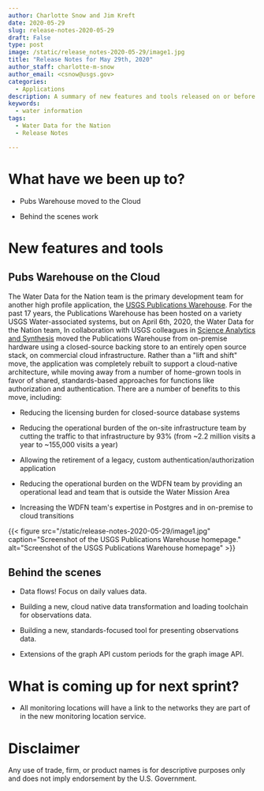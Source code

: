 ```yaml
---
author: Charlotte Snow and Jim Kreft
date: 2020-05-29
slug: release-notes-2020-05-29
draft: False
type: post
image: /static/release_notes-2020-05-29/image1.jpg
title: "Release Notes for May 29th, 2020"
author_staff: charlotte-m-snow
author_email: <csnow@usgs.gov>
categories:
  - Applications
description: A summary of new features and tools released on or before May 29, 2020
keywords:
  - water information
tags:
  - Water Data for the Nation
  - Release Notes

---
```

What have we been up to?
========================

-   Pubs Warehouse moved to the Cloud

-   Behind the scenes work

New features and tools
======================

Pubs Warehouse on the Cloud
---------------------------

The Water Data for the Nation team is the primary development team for
another high profile application, the [USGS Publications
Warehouse](https://pubs.er.usgs.gov/). For the past 17 years, the
Publications Warehouse has been hosted on a variety USGS
Water-associated systems, but on April 6th, 2020, the Water Data for
the Nation team, In collaboration with USGS colleagues in [Science
Analytics and
Synthesis](https://www.usgs.gov/core-science-systems/science-analytics-and-synthesis/about)
moved the Publications Warehouse from on-premise hardware using a
closed-source backing store to an entirely open source stack, on
commercial cloud infrastructure. Rather than a "lift and shift" move,
the application was completely rebuilt to support a cloud-native
architecture, while moving away from a number of home-grown tools in
favor of shared, standards-based approaches for functions like
authorization and authentication. There are a number of benefits to this
move, including:

-   Reducing the licensing burden for closed-source database systems

-   Reducing the operational burden of the on-site infrastructure team
    by cutting the traffic to that infrastructure by 93% (from \~2.2
    million visits a year to \~155,000 visits a year)

-   Allowing the retirement of a legacy, custom
    authentication/authorization application

-   Reducing the operational burden on the WDFN team by providing an
    operational lead and team that is outside the Water Mission Area

-   Increasing the WDFN team\'s expertise in Postgres and in on-premise
    to cloud transitions


<div class="grid-row">
    <div class="grid-col-14 grid-offset-0">
    {{< figure src="/static/release-notes-2020-05-29/image1.jpg" caption="Screenshot of the USGS Publications Warehouse homepage." alt="Screenshot of the USGS Publications Warehouse homepage" >}}
    </div>
</div>


Behind the scenes
-----------------

-   Data flows! Focus on daily values data.

-   Building a new, cloud native data transformation and loading
    toolchain for observations data.

-   Building a new, standards-focused tool for presenting observations
    data.

-   Extensions of the graph API custom periods for the graph image API.

What is coming up for next sprint?
==================================

-   All monitoring locations will have a link to the networks they are
    part of in the new monitoring location service.

Disclaimer
==========

Any use of trade, firm, or product names is for descriptive purposes
only and does not imply endorsement by the U.S. Government.
